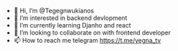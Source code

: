 - 👋 Hi, I’m @Tegegnwukianos
- 👀 I’m interested in backend devlopment
- 🌱 I’m currently learning Djanho and react
- 💞️ I’m looking to collaborate on with frontend developer
- 📫 How to reach me telegram https://t.me/yegna_tv

<!---
Tegegnwukianos/Tegegnwukianos is a ✨ special ✨ repository because its `README.md` (this file) appears on your GitHub profile.
You can click the Preview link to take a look at your changes.
--->
